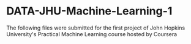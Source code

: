 # DATA-JHU-Machine-Learning-1
The following files were submitted for the first project of John Hopkins University's Practical Machine Learning course hosted by Coursera
